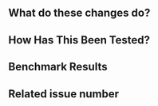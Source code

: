 
<!-- Thank you for your contribution!
Please review https://github.com/larq/compute-engine/blob/master/CONTRIBUTING.md before opening a pull request. -->

## What do these changes do?
<!-- Please give a short brief about these changes. -->

## How Has This Been Tested?
<!-- Please describe the tests that you ran to verify your changes. Provide instructions so we can reproduce. Please also list any relevant details for your test configuration. -->

## Benchmark Results
<!-- Please provide new benchmark results on supported platforms if you believe these changes affect the LCE latency performance. -->

## Related issue number
<!-- Are there any issues opened that will be resolved by merging this change? -->
